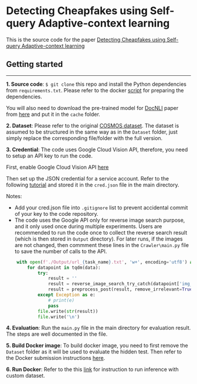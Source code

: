 # Detecting Cheapfakes using Self-query Adaptive-context learning

This is the source code for the paper [Detecting Cheapfakes using Self-query Adaptive-context learning](http://google.com)

## Getting started 
---
**1. Source code**: `$ git clone` this repo and install the Python dependencies from `requirements.txt`. Please refer to the docker [script](Dockerfile) for preparing the dependencies. 

You will also need to download the pre-trained model for [DocNLI](https://github.com/salesforce/DocNLI) paper from [here](https://drive.google.com/file/d/12kNONo0jgktxU0vWtV3Z2ZrCrB3DJPVj/view?usp=sharing) and put it in the `cache` folder.

**2. Dataset**: Please refer to the original [COSMOS dataset](https://github.com/shivangi-aneja/COSMOS). The dataset is assumed to be structured in the same way as in the `Dataset` folder, just simply replace the corresponding file/folder with the full version.

**3. Credential**: The code uses Google Cloud Vision API, therefore, you need to setup an API key to run the code. 

First, enable Google Cloud Vision API [here](https://console.cloud.google.com/apis/library/vision.googleapis.com)

Then set up the JSON credential for a service account. Refer to the following [tutorial](https://developers.google.com/workspace/guides/create-credentials#service-account) and stored it in the `cred.json` file in the main directory.

Notes: 
    
- Add your cred.json file into `.gitignore` list to prevent accidental commit of your key to the code repository. 
- The code uses the Google API only for reverse image search purpose, and it only used once during multiple experiments. Users are recommended to run the code once to collect the reverse search result (which is then stored in `Output` directory). For later runs, if the images are not changed, then commment these lines in the `Crawler\main.py` file to save the number of calls to the API.

```python
    with open(f'./Output/url_{task_name}.txt', 'w+', encoding='utf8') as file:
        for datapoint in tqdm(data):
            try:
                result = ''
                result = reverse_image_search_try_catch(datapoint['img_local_path'])
                result = preprocess_post(result, remove_irrelevant=True)
            except Exception as e:
                # print(e)
                pass
            file.write(str(result))
            file.write('\n')        

```

**4. Evaluation**: Run the `main.py` file in the main directory for evaluation result. The steps are well documented in the file.

**5. Build Docker image**: To build docker image, you need to first remove the `Dataset` folder as it will be used to evaluate the hidden test. Then refer to the Docker submission instructions [here](https://github.com/detecting-cheapfakes/detecting-cheapfakes-code).

**6. Run Docker**: Refer to the this [link](https://hub.docker.com/repository/docker/khaluan/icmecheapfakes/general) for instruction to run inference with custom dataset.